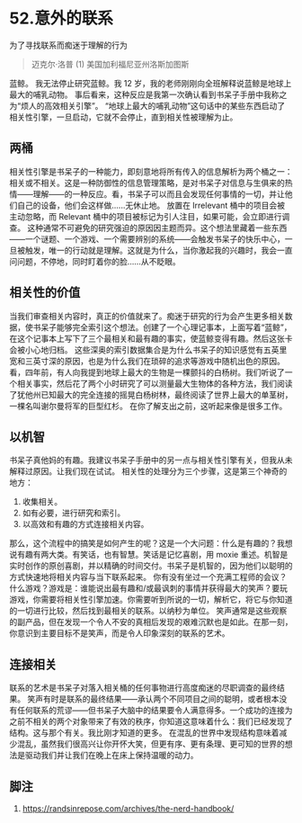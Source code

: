 # 52.意外的联系
为了寻找联系而痴迷于理解的行为

> 迈克尔·洛普
> (1)
> 美国加利福尼亚州洛斯加图斯

蓝鲸。
我无法停止研究蓝鲸。我 12 岁，我的老师刚刚向全班解释说蓝鲸是地球上最大的哺乳动物。
事后看来，这种反应是我第一次确认看到书呆子手册中我称之为“烦人的高效相关引擎”。 “地球上最大的哺乳动物”这句话中的某些东西启动了相关性引擎，一旦启动，它就不会停止，直到相关性被理解为止。

## 两桶

相关性引擎是书呆子的一种能力，即刻意地将所有传入的信息解析为两个桶之一：相关或不相关。这是一种防御性的信息管理策略，是对书呆子对信息与生俱来的热情——理解——的一种反应。看，书呆子可以而且会发现任何事情的一切，并让他们自己的设备，他们会这样做......无休止地。
放置在 Irrelevant 桶中的项目会被主动忽略，而 Relevant 桶中的项目被标记为引人注目，如果可能，会立即进行调查。
这种通常不可避免的研究强迫的原因因主题而异。这个想法里藏着一些东西——一个谜题、一个游戏、一个需要辨别的系统——会触发书呆子的快乐中心，一旦被触发，唯一的行动就是理解。这就是为什么，当你激起我的兴趣时，我会一直问问题，不停地，同时盯着你的脸……从不眨眼。

## 相关性的价值

当我们审查相关内容时，真正的价值就来了。痴迷于研究的行为会产生更多相关数据，使书呆子能够完全索引这个想法。创建了一个心理记事本，上面写着“蓝鲸”，在这个记事本上写下了三个最相关和最有趣的事实，使蓝鲸变得有趣。然后这张卡会被小心地归档。
这些深奥的索引数据集合是为什么书呆子的知识感觉有五英里宽和三英寸深的原因，也是为什么我们在琐碎的追求等游戏中随机出色的原因。看，四年前，有人向我提到地球上最大的生物是一棵颤抖的白杨树。我们听说了一个相关事实，然后花了两个小时研究了可以测量最大生物体的各种方法，我们阅读了犹他州已知最大的完全连接的摇晃白杨树林，最终阅读了世界上最大的单茎树，一棵名叫谢尔曼将军的巨型红杉。
在你了解支出之前，这听起来像是很多工作。

## 以机智

书呆子真他妈的有趣。我建议书呆子手册中的另一点与相关性引擎有关，但我从未解释过原因。让我们现在试试。
相关性的处理分为三个步骤，这是第三个神奇的地方：

1. 收集相关。
2. 如有必要，进行研究和索引。
3. 以高效和有趣的方式连接相关内容。

那么，这个流程中的搞笑是如何产生的呢？这是一个大问题：什么是有趣的？我想说有趣有两大类。有笑话，也有智慧。笑话是记忆喜剧，用 moxie 重述。机智是实时创作的原创喜剧，并以精确的时间交付。书呆子是机智的，因为他们以聪明的方式快速地将相关内容与当下联系起来。
你有没有坐过一个充满工程师的会议？什么游戏？游戏是：谁能说出最有趣和/或最讽刺的事情并获得最大的笑声？要玩游戏，你需要将相关性引擎加速。你需要听到所说的一切，解析它，将它与你知道的一切进行比较，然后找到最相关的联系。以纳秒为单位。
笑声通常是这些观察的副产品，但在发现一个令人不安的真相后发现的艰难沉默也是如此。在那一刻，你意识到主要目标不是笑声，而是令人印象深刻的联系的艺术。

## 连接相关

联系的艺术是书呆子对落入相关桶的任何事物进行高度痴迷的尽职调查的最终结果。
笑声有时是联系的最终结果——承认两个不同项目之间的聪明，或者根本没有任何联系的荒谬——但书呆子大脑中的结果要令人满意得多。一个成功的连接为之前不相关的两个对象带来了有效的秩序，你知道这意味着什么：我们已经发现了结构。这与那个有关。我比刚才知道的更多。
在混乱的世界中发现结构意味着减少混乱，虽然我们很高兴让你开怀大笑，但更有序、更有条理、更可知的世界的想法是驱动我们并让我们在晚上在床上保持温暖的动力。

## 脚注

1. https://randsinrepose.com/archives/the-nerd-handbook/